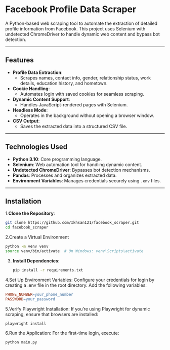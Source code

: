# **Facebook Profile Data Scraper**

A Python-based web scraping tool to automate the extraction of detailed profile information from Facebook. This project uses Selenium with undetected ChromeDriver to handle dynamic web content and bypass bot detection.

---

## **Features**

- **Profile Data Extraction**:
  - Scrapes names, contact info, gender, relationship status, work details, education history, and hometown.
- **Cookie Handling**:
  - Automates login with saved cookies for seamless scraping.
- **Dynamic Content Support**:
  - Handles JavaScript-rendered pages with Selenium.
- **Headless Mode**:
  - Operates in the background without opening a browser window.
- **CSV Output**:
  - Saves the extracted data into a structured CSV file.

---

## **Technologies Used**

- **Python 3.10**: Core programming language.
- **Selenium**: Web automation tool for handling dynamic content.
- **Undetected ChromeDriver**: Bypasses bot detection mechanisms.
- **Pandas**: Processes and organizes extracted data.
- **Environment Variables**: Manages credentials securely using `.env` files.

---

## **Installation**

1.**Clone the Repository**:
   ```bash
   git clone https://github.com/Ikhsan121/facebook_scraper.git
   cd facebook_scraper
   ```
2.Create a Virtual Environment
```bash
python -m venv venv
source venv/bin/activate  # On Windows: venv\Scripts\activate
```
3. **Install Dependencies**:
   ```bash
   pip install -r requirements.txt
   ```
4.Set Up Environment Variables: Configure your credentials for login by creating a .env file in the root directory. Add the following variables:
```makefile
PHONE_NUMBER=your_phone_number
PASSWORD=your_password
```
5.Verify Playwright Installation: If you’re using Playwright for dynamic scraping, ensure that browsers are installed:
```bash
playwright install
```
6.Run the Application: For the first-time login, execute:
```bash
python main.py
```

